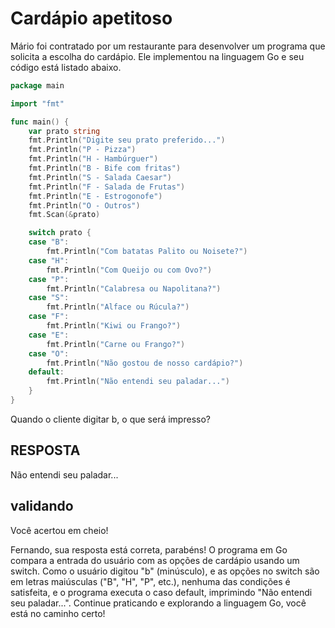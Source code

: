 
# Cardápio apetitoso

Mário foi contratado por um restaurante para desenvolver um programa que solicita a escolha do cardápio. Ele implementou na linguagem Go e seu código está listado abaixo.

~~~~go
package main

import "fmt"

func main() {
    var prato string
    fmt.Println("Digite seu prato preferido...")
    fmt.Println("P - Pizza")
    fmt.Println("H - Hambúrguer")
    fmt.Println("B - Bife com fritas")
    fmt.Println("S - Salada Caesar")
    fmt.Println("F - Salada de Frutas")
    fmt.Println("E - Estrogonofe")
    fmt.Println("O - Outros")
    fmt.Scan(&prato)

    switch prato {
    case "B":
        fmt.Println("Com batatas Palito ou Noisete?")
    case "H":
        fmt.Println("Com Queijo ou com Ovo?")
    case "P":
        fmt.Println("Calabresa ou Napolitana?")
    case "S":
        fmt.Println("Alface ou Rúcula?")
    case "F":
        fmt.Println("Kiwi ou Frango?")
    case "E":
        fmt.Println("Carne ou Frango?")
    case "O":
        fmt.Println("Não gostou de nosso cardápio?")
    default:
        fmt.Println("Não entendi seu paladar...")
    }
}
~~~~

Quando o cliente digitar b, o que será impresso?


## RESPOSTA
Não entendi seu paladar...


## validando
Você acertou em cheio!

Fernando, sua resposta está correta, parabéns! O programa em Go compara a entrada do usuário com as opções de cardápio usando um switch. Como o usuário digitou "b" (minúsculo), e as opções no switch são em letras maiúsculas ("B", "H", "P", etc.), nenhuma das condições é satisfeita, e o programa executa o caso default, imprimindo "Não entendi seu paladar...". Continue praticando e explorando a linguagem Go, você está no caminho certo!